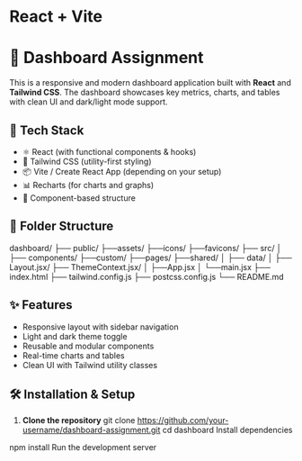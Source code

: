 # React + Vite

# 🧮 Dashboard Assignment

This is a responsive and modern dashboard application built with **React** and **Tailwind CSS**. The dashboard showcases key metrics, charts, and tables with clean UI and dark/light mode support.

## 🚀 Tech Stack

- ⚛️ React (with functional components & hooks)
- 🎨 Tailwind CSS (utility-first styling)
- 📦 Vite / Create React App (depending on your setup)
- 📊 Recharts (for charts and graphs)
- 🧩 Component-based structure

## 📁 Folder Structure

dashboard/
├── public/
    ├──assets/
      ├──icons/
      ├──favicons/
├── src/
│ ├── components/
      ├──custom/
      ├──pages/
      ├──shared/
│ ├── data/
│ ├── Layout.jsx/
  ├── ThemeContext.jsx/
│ ├──App.jsx
│ └──main.jsx
├── index.html
├── tailwind.config.js
├── postcss.config.js
└── README.md

## ✨ Features

- Responsive layout with sidebar navigation
- Light and dark theme toggle
- Reusable and modular components
- Real-time charts and tables
- Clean UI with Tailwind utility classes

## 🛠️ Installation & Setup

1. **Clone the repository**
   git clone https://github.com/your-username/dashboard-assignment.git
   cd dashboard
   Install dependencies

npm install
Run the development server

 

